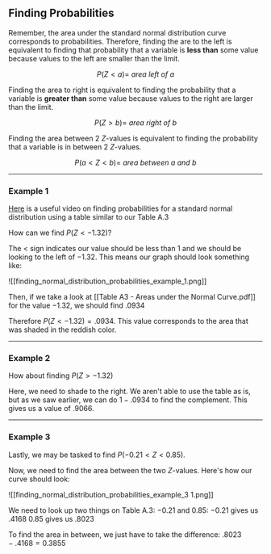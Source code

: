 ## Finding Probabilities

Remember, the area under the standard normal distribution curve corresponds to probabilities. Therefore, finding the are to the left is equivalent to finding that probability that a variable is **less than** some value because values to the left are smaller than the limit.

$$P(Z<a) =~area~left~of~a$$

Finding the area to right is equivalent to finding the probability that a variable is **greater than** some value because values to the right are larger than the limit.

$$P(Z>b)=~area~right~of~b$$

Finding the area between 2 $Z$-values is equivalent to finding the probability that a variable is in between 2 $Z$-values.

$$P(a<Z<b)=~area~between~a~and~b$$

- - -

### Example 1

[Here](https://www.youtube.com/watch?v=zZWd56VlN7w) is a useful video on finding probabilities for a standard normal distribution using a table similar to our Table A.3

How can we find $P(Z<-1.32)$?

The $<$ sign indicates our value should be less than 1 and we should be looking to the left of $-1.32$. This means our graph should look something like:

![[finding_normal_distribution_probabilities_example_1.png]]

Then, if we take a look at [[Table A3 - Areas under the Normal Curve.pdf]] for the value $-1.32$, we should find $.0934$

Therefore $P(Z<-1.32)=.0934$. This value corresponds to the area that was shaded in the reddish color.

- - -

### Example 2

How about finding $P(Z>-1.32)$

Here, we need to shade to the right. We aren't able to use the table as is, but as we saw earlier, we can do $1-.0934$ to find the complement. This gives us a value of $.9066$.

- - -

### Example 3

Lastly, we may be tasked to find $P(-0.21<Z<0.85)$.

Now, we need to find the area between the two $Z$-values. Here's how our curve should look:

![[finding_normal_distribution_probabilities_example_3 1.png]]

We need to look up two things on Table A.3: $-0.21$ and $0.85$:
$-0.21$ gives us $.4168$ 
$0.85$ gives us $.8023$

To find the area in between, we just have to take the difference:
$.8023-.4168 = 0.3855$ 